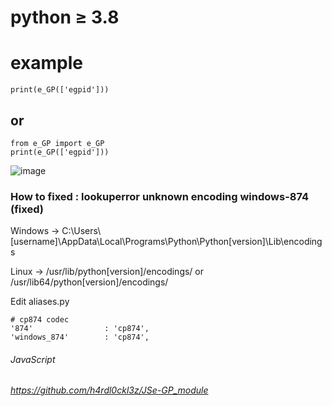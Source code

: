 # python ≥ 3.8
# example
```
print(e_GP(['egpid']))
```
## or
```
from e_GP import e_GP
print(e_GP(['egpid']))
```
![image](https://github.com/user-attachments/assets/fec9e92b-df35-4514-b326-7c4f315a419c)


### How to fixed : lookuperror unknown encoding windows-874 (fixed)
Windows -> C:\Users\\[username]\AppData\Local\Programs\Python\Python[version]\Lib\encodings

Linux -> /usr/lib/python[version]/encodings/ or /usr/lib64/python[version]/encodings/

Edit aliases.py

```
# cp874 codec
'874'                : 'cp874',
'windows_874'        : 'cp874',
```

###### JavaScript
###### https://github.com/h4rdl0ckl3z/JSe-GP_module
